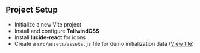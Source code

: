 ## Project Setup

- Initialize a new Vite project
- Install and configure **TailwindCSS**
- Install **lucide-react** for icons
- Create a `src/assets/assets.js` file for demo initialization data ([View file](https://drive.google.com/file/d/1Y8aL5j9GSPL8TIOO64kxSqcu4mP2uJv4/view?usp=sharing))
